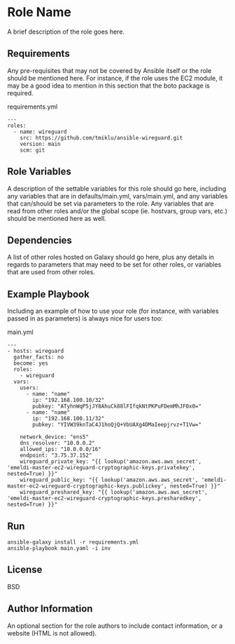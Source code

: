 Role Name
=========

A brief description of the role goes here.

Requirements
------------

Any pre-requisites that may not be covered by Ansible itself or the role should be mentioned here. For instance, if the role uses the EC2 module, it may be a good idea to mention in this section that the boto package is required.

requirements.yml

```
---
roles:
  - name: wireguard
    src: https://github.com/tmiklu/ansible-wireguard.git
    version: main
    scm: git
```

Role Variables
--------------

A description of the settable variables for this role should go here, including any variables that are in defaults/main.yml, vars/main.yml, and any variables that can/should be set via parameters to the role. Any variables that are read from other roles and/or the global scope (ie. hostvars, group vars, etc.) should be mentioned here as well.

Dependencies
------------

A list of other roles hosted on Galaxy should go here, plus any details in regards to parameters that may need to be set for other roles, or variables that are used from other roles.

Example Playbook
----------------

Including an example of how to use your role (for instance, with variables passed in as parameters) is always nice for users too:

main.yml
```
---
- hosts: wireguard
  gather_facts: no
  become: yes
  roles:
    - wireguard
  vars:
    users:
      - name: "name"
        ip: "192.168.100.10/32"
        pubkey: "ATyhnWqP5jJY8AhuCk88lFIfqkNtPKPuFDemMhJF0x0="
      - name: "name"
        ip: "192.168.100.11/32"
        pubkey: "YIVW39knTaC4J1hoQjQ+VbUAXg4DMaIeepjrvz+T1Vw="

    network_device: "ens5"
    dns_resolver: "10.0.0.2"
    allowed_ips: "10.0.0.0/16"
    endpoint: "3.75.37.152"
    wireguard_private_key: "{{ lookup('amazon.aws.aws_secret', 'emeldi-master-ec2-wireguard-cryptographic-keys.privatekey', nested=True) }}"
    wireguard_public_key: "{{ lookup('amazon.aws.aws_secret', 'emeldi-master-ec2-wireguard-cryptographic-keys.publickey', nested=True) }}"
    wireguard_preshared_key: "{{ lookup('amazon.aws.aws_secret', 'emeldi-master-ec2-wireguard-cryptographic-keys.presharedkey', nested=True) }}"
```

Run
-------
```
ansible-galaxy install -r requirements.yml
ansible-playbook main.yaml -i inv
```

License
-------

BSD

Author Information
------------------

An optional section for the role authors to include contact information, or a website (HTML is not allowed).
